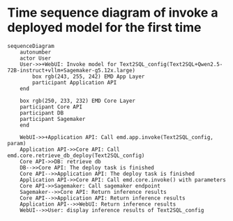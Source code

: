 <!-- to preview the time sequence diagram, use mermaid or install mermaid extension in vscode -->
<!-- to export, install mermaid cli: yarn global add @mermaid-js/mermaid-cli
mmdc -s 2 -i <file path> -e png -->
# Time sequence diagram of invoke a deployed model for the first time
```mermaid
sequenceDiagram
    autonumber
    actor User
    User->>+WebUI: Invoke model for Text2SQL_config(Text2SQL+Qwen2.5-72B-instruct+vllm+Sagemaker-g5.12x.large)
        box rgb(243, 255, 242) EMD App Layer
        participant Application API
    end

    box rgb(250, 233, 232) EMD Core Layer
    participant Core API
    participant DB
    participant Sagemaker
    end

    WebUI->>+Application API: Call emd.app.invoke(Text2SQL_config, param)
    Application API->>Core API: Call emd.core.retrieve_db_deploy(Text2SQL_config)
    Core API->>DB: retrieve db
    DB-->>Core API: The deploy task is finished
    Core API-->>Application API: The deploy task is finished
    Application API->>Core API: Call emd.core.invoke() with parameters
    Core API->>Sagemaker: Call sagemaker endpoint
    Sagemaker-->>Core API: Return inference results
    Core API-->>Application API: Return inference results
    Application API-->>WebUI: Return inference results
    WebUI-->>User: display inference results of Text2SQL_config
```
